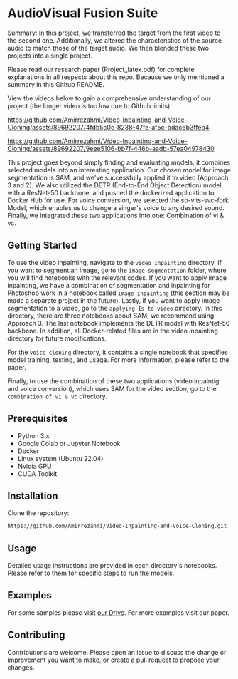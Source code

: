 # AudioVisual Fusion Suite

Summary: In this project, we transferred the target from the first video to the second one. Additionally, we altered the characteristics of the source audio to match those of the target audio. We then blended these two projects into a single project.

Please read our research paper (Project_latex.pdf) for complete explanations in all respects about this repo. Because we only mentioned a summary in this Github README. 

View the videos below to gain a comprehensive understanding of our project (the longer video is too low due to Github limits).




https://github.com/Amirrezahmi/Video-Inpainting-and-Voice-Cloning/assets/89692207/4fdb5c0c-8238-47fe-af5c-bdac6b3ffeb4




https://github.com/Amirrezahmi/Video-Inpainting-and-Voice-Cloning/assets/89692207/9eee5106-bb7f-446b-aadb-57ea04978430




This project goes beyond simply finding and evaluating models; it combines selected models into an interesting application. Our chosen model for image segmentation is SAM, and we've successfully applied it to video (Approach 3 and 2). We also utilized the DETR (End-to-End Object Detection) model with a ResNet-50 backbone, and pushed the dockerized application to Docker Hub for use. For voice conversion, we selected the so-vits-svc-fork Model, which enables us to change a singer's voice to any desired sound. Finally, we integrated these two applications into one: Combination of vi & vc.

## Getting Started

To use the video inpainting, navigate to the `video inpainting` directory. If you want to segment an image, go to the `image segmentation` folder, where you will find notebooks with the relevant codes. If you want to apply image inpainting, we have a combination of segmentation and inpainting for Photoshop work in a notebook called `image inpainting` (this section may be made a separate project in the future). Lastly, if you want to apply image segmentation to a video, go to the `applying Is to video` directory. In this directory, there are three notebooks about SAM; we recommend using Approach 3. The last notebook implements the DETR model with ResNet-50 backbone. In addition, all Docker-related files are in the video inpainting directory for future modifications.

For the `voice cloning` directory, it contains a single notebook that specifies model training, testing, and usage. For more information, please refer to the paper.

Finally, to use the combination of these two applications (video inpaintig and voice conversion), which uses SAM for the video section, go to the `combination of vi & vc` directory.

## Prerequisites

  - Python 3.x
  - Google Colab or Jupyter Notebook
  - Docker
  - Linux system (Ubuntu 22.04)
  - Nvidia GPU
  - CUDA Toolkit

## Installation

Clone the repository:

```bash
https://github.com/Amirrezahmi/Video-Inpainting-and-Voice-Cloning.git
```

## Usage

Detailed usage instructions are provided in each directory's notebooks. Please refer to them for specific steps to run the models.

## Examples

For some samples please visit [our Drive](https://drive.google.com/drive/u/0/mobile/folders/1WI3D0DMJ20VqoHZYsa6rztD1cMVqyfvg?usp=sharing). For more examples visit our paper.

## Contributing

Contributions are welcome. Please open an issue to discuss the change or improvement you want to make, or create a pull request to propose your changes.



